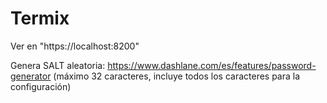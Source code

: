 # Termix

Ver en "https://localhost:8200"

Genera SALT aleatoria:  https://www.dashlane.com/es/features/password-generator (máximo 32 caracteres, incluye todos los caracteres para la configuración)
